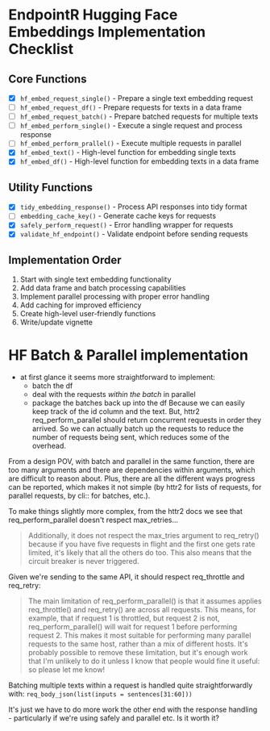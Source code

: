 # EndpointR Hugging Face Embeddings Implementation Checklist

## Core Functions

-   [x] `hf_embed_request_single()` - Prepare a single text embedding request
-   [ ] `hf_embed_request_df()` - Prepare requests for texts in a data frame
-   [ ] `hf_embed_request_batch()` - Prepare batched requests for multiple texts
-   [ ] `hf_embed_perform_single()` - Execute a single request and process response
-   [ ] `hf_embed_perform_prallel()` - Execute multiple requests in parallel
-   [x] `hf_embed_text()` - High-level function for embedding single texts
-   [x] `hf_embed_df()` - High-level function for embedding texts in a data frame

## Utility Functions

-   [x] `tidy_embedding_response()` - Process API responses into tidy format
-   [ ] `embedding_cache_key()` - Generate cache keys for requests
-   [x] `safely_perform_request()` - Error handling wrapper for requests
-   [x] `validate_hf_endpoint()` - Validate endpoint before sending requests

## Implementation Order

1.  Start with single text embedding functionality
2.  Add data frame and batch processing capabilities
3.  Implement parallel processing with proper error handling
4.  Add caching for improved efficiency
5.  Create high-level user-friendly functions
6.  Write/update vignette

# HF Batch & Parallel implementation

-   at first glance it seems more straightforward to implement:
    -   batch the df
    -   deal with the requests *within the batch* in parallel
    -   package the batches back up into the df Because we can easily keep track of the id column and the text. But, httr2 req_perform_parallel should return concurrent requests in order they arrived. So we can actually batch up the requests to reduce the number of requests being sent, which reduces some of the overhead.

From a design POV, with batch and parallel in the same function, there are too many arguments and there are dependencies within arguments, which are difficult to reason about. Plus, there are all the different ways progress can be reported, which makes it not simple (by httr2 for lists of requests, for parallel requests, by cli:: for batches, etc.).

To make things slightly more complex, from the httr2 docs we see that req_perform_parallel doesn't respect max_retries...

> Additionally, it does not respect the max_tries argument to req_retry() because if you have five requests in flight and the first one gets rate limited, it's likely that all the others do too. This also means that the circuit breaker is never triggered.

Given we're sending to the same API, it should respect req_throttle and req_retry:

> The main limitation of req_perform_parallel() is that it assumes applies req_throttle() and req_retry() are across all requests. This means, for example, that if request 1 is throttled, but request 2 is not, req_perform_parallel() will wait for request 1 before performing request 2. This makes it most suitable for performing many parallel requests to the same host, rather than a mix of different hosts. It's probably possible to remove these limitation, but it's enough work that I'm unlikely to do it unless I know that people would fine it useful: so please let me know!

Batching multiple texts within a request is handled quite straightforwardly with: `req_body_json(list(inputs = sentences[31:60]))`

It's just we have to do more work the other end with the response handling - particularly if we're using safely and parallel etc. Is it worth it?
